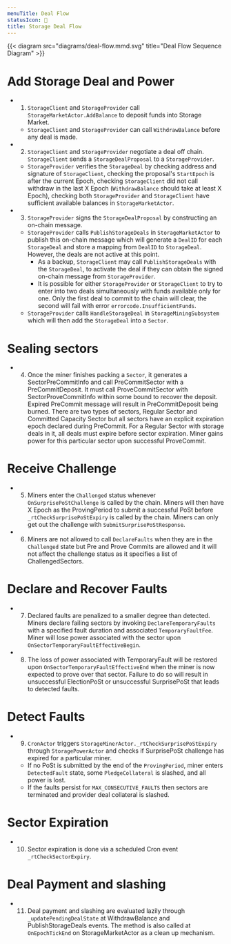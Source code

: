 ```yaml
---
menuTitle: Deal Flow
statusIcon: 🔁
title: Storage Deal Flow
---
```


{{< diagram src="diagrams/deal-flow.mmd.svg" title="Deal Flow Sequence Diagram" >}}

# Add Storage Deal and Power

- 1. `StorageClient` and `StorageProvider` call `StorageMarketActor.AddBalance` to deposit funds into Storage Market.
    - `StorageClient` and `StorageProvider` can call `WithdrawBalance` before any deal is made. 
- 2. `StorageClient` and `StorageProvider` negotiate a deal off chain. `StorageClient` sends a `StorageDealProposal` to a `StorageProvider`.
    - `StorageProvider` verifies the `StorageDeal` by checking address and signature of `StorageClient`, checking the proposal's `StartEpoch` is after the current Epoch, checking `StorageClient` did not call withdraw in the last X Epoch (`WithdrawBalance` should take at least X Epoch), checking both `StorageProvider` and `StorageClient` have sufficient available balances in `StorageMarketActor`.
- 3. `StorageProvider` signs the `StorageDealProposal`  by constructing an on-chain message.
    - `StorageProvider` calls `PublishStorageDeals` in `StorageMarketActor` to publish this on-chain message which will generate a `DealID` for each `StorageDeal` and store a mapping from `DealID` to `StorageDeal`. However, the deals are not active at this point.
      - As a backup, `StorageClient` may call `PublishStorageDeals` with the `StorageDeal`, to activate the deal if they can obtain the signed on-chain message from `StorageProvider`.
      - It is possible for either `StorageProvider` or `StorageClient` to try to enter into two deals simultaneously with funds available only for one. Only the first deal to commit to the chain will clear, the second will fail with error `errorcode.InsufficientFunds`.
    - `StorageProvider` calls `HandleStorageDeal` in `StorageMiningSubsystem` which will then add the `StorageDeal` into a `Sector`.

# Sealing sectors

- 4. Once the miner finishes packing a `Sector`, it generates a SectorPreCommitInfo and call PreCommitSector with a PreCommitDeposit. It must call ProveCommitSector with SectorProveCommitInfo within some bound to recover the deposit. Expired PreCommit message will result in PreCommitDeposit being burned. There are two types of sectors, Regular Sector and Committed Capacity Sector but all sectors have an explicit expiration epoch declared during PreCommit. For a Regular Sector with storage deals in it, all deals must expire before sector expiration. Miner gains power for this particular sector upon successful ProveCommit.

# Receive Challenge

- 5. Miners enter the `Challenged` status whenever `OnSurprisePoStChallenge` is called by the chain. Miners will then have X Epoch as the ProvingPeriod to submit a successful PoSt before `_rtCheckSurprisePoStExpiry` is called by the chain. Miners can only get out the challenge with `SubmitSurprisePoStResponse`.
- 6. Miners are not allowed to call `DeclareFaults` when they are in the `Challenged` state but Pre and Prove Commits are allowed and it will not affect the challenge status as it specifies a list of ChallengedSectors.

# Declare and Recover Faults

- 7. Declared faults are penalized to a smaller degree than detected. Miners declare failing sectors by invoking `DeclareTemporaryFaults` with a specified fault duration and associated `TemporaryFaultFee`. Miner will lose power associated with the sector upon `OnSectorTemporaryFaultEffectiveBegin`.
- 8. The loss of power associated with TemporaryFault will be restored upon `OnSectorTemporaryFaultEffectiveEnd` when the miner is now expected to prove over that sector. Failure to do so will result in unsuccessful ElectionPoSt or unsuccessful SurprisePoSt that leads to detected faults.


# Detect Faults

- 9. `CronActor` triggers `StorageMinerActor._rtCheckSurprisePoStExpiry` through `StoragePowerActor` and checks if SurprisePoSt challenge has expired for a particular miner.
  - If no PoSt is submitted by the end of the `ProvingPeriod`, miner enters `DetectedFault` state, some `PledgeCollateral` is slashed, and all power is lost.
  - If the faults persist for `MAX_CONSECUTIVE_FAULTS` then sectors are terminated and provider deal collateral is slashed. 

# Sector Expiration

- 10. Sector expiration is done via a scheduled Cron event `_rtCheckSectorExpiry`.

# Deal Payment and slashing

- 11. Deal payment and slashing are evaluated lazily through `_updatePendingDealState` at WithdrawBalance and PublishStorageDeals events. The method is also called at `OnEpochTickEnd` on StorageMarketActor as a clean up mechanism.
